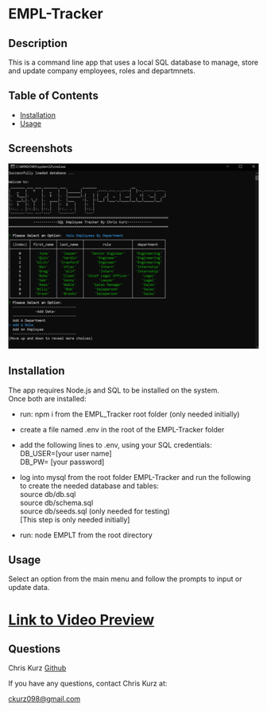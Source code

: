 

# EMPL-Tracker

## Description
This is a command line app that uses a local SQL database to manage, store and update company employees, roles and departmnets. 

## Table of Contents  
    
* [Installation](#installation)
* [Usage](#usage) 
## Screenshots
![screenshotA](screenshotA.PNG)


## Installation
The app requires Node.js and SQL to be installed on the system.  
Once both are installed:  
- run: npm i from the EMPL_Tracker root folder (only needed initially) 
-  create a file named .env in the root of the EMPL-Tracker folder
-  add the following lines to .env, using your SQL credentials:  
        DB_USER=[your user name]  
        DB_PW= [your password]  
- log into mysql from the root folder EMPL-Tracker and run the following to create the needed database and tables:  
    source db/db.sql  
    source db/schema.sql  
    source db/seeds.sql (only needed for testing)  
    [This step is only needed initially]

- run: node EMPLT from the root directory
         

## Usage
Select an option from the main menu and follow the prompts to input or update data.  
# [Link to Video Preview](https://watch.screencastify.com/v/edWqJGJMJOdPy2cfkRGq)           
## Questions
Chris Kurz              [Github](https://github.com/chriskurz098)

If you have any questions, contact Chris Kurz at:

[ckurz098@gmail.com](mailto:ckurz098@gmail.com)

